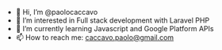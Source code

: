 - 👋 Hi, I’m @paolocaccavo
- 👀 I’m interested in Full stack development with Laravel PHP
- 🌱 I’m currently learning Javascript and Google Platform APIs
- 📫 How to reach me: caccavo.paolo@gmail.com

<!---
paolocaccavo/paolocaccavo is a ✨ special ✨ repository because its `README.md` (this file) appears on your GitHub profile.
You can click the Preview link to take a look at your changes.
--->
